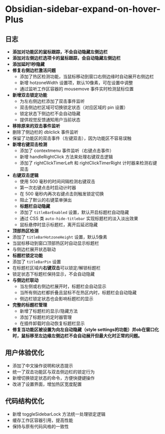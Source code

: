 # Obsidian-sidebar-expand-on-hover-Plus
## 日志
- **添加对功能区的鼠标跟踪，不会自动隐藏左侧边栏**
- **添加对左侧边栏选项卡的鼠标跟踪，会自动隐藏左侧边栏**
- **添加延时1秒隐藏**
- **修复右侧边栏激活问题**
  - 添加了热区检测功能，当鼠标移动到窗口右侧边缘时自动展开右侧边栏
  - 新增 hotzoneWidth 设置项，默认10像素，可在设置中调整
  - 通过监听工作区容器的 mousemove 事件实时检测鼠标位置
- **新增双击锁定功能**
  - 为左右侧边栏添加了双击事件监听
  - 双击侧边栏区域可切换锁定状态（对应区域的 pin 设置）
  - 锁定状态下侧边栏不会自动隐藏
  - 提供视觉反馈通知用户当前状态
-  **移除原来的双击事件监听**
  - 删除了侧边栏的 dblclick 事件监听
  - 保留了功能区的双击事件（左键双击），因为功能区不容易误触
- **新增右键双击检测**
  - 添加了 contextmenu 事件监听（右键点击事件）
  - 新增 handleRightClick 方法来处理右键双击逻辑
  - 添加了 rightClickTimerLeft 和 rightClickTimerRight 计时器来检测右键双击
- **右键双击逻辑**
  - 使用 500 毫秒的时间间隔检测右键双击
  - 第一次右键点击时启动计时器
  - 在 500 毫秒内再次右键点击则触发锁定切换
  - 阻止了默认的右键菜单弹出
  - **标题栏自动隐藏**
  - 添加了 `titleBarEnabled` 设置，默认开启标题栏自动隐藏
  - 通过 CSS 类 `auto-hide-titlebar` 实现标题栏的淡入淡出效果
  - 鼠标悬停时显示标题栏，离开后延迟隐藏
 - **顶部热区检测**
  - 添加了 `titleBarHotzoneHeight` 设置，默认5像素
  - 当鼠标移动到窗口顶部热区时自动显示标题栏
  - 与侧边栏展开状态联动
 - **标题栏锁定功能**
  - 添加了 `titleBarPin` 设置
  - 在标题栏区域内**右键双击**可以锁定/解锁标题栏
  - 锁定状态下标题栏保持显示，不会自动隐藏
 - **与侧边栏联动**
    - 当左侧或右侧边栏展开时，标题栏会自动显示
    - 当所有侧边栏都折叠且鼠标不在热区内时，标题栏会自动隐藏
    - 侧边栏锁定状态也会影响标题栏的显示
- **完整的标题栏管理**
    - 新增了标题栏的显示/隐藏方法
    - 添加了标题栏的定时器管理
    - 在插件卸载时自动恢复标题栏显示 
- **修复当功能区被设置为向左自动隐藏（style settings的功能）并ob在窗口化时，鼠标移至左边缘左侧边栏不会自动展开但最大化时正常的问题。** 

## 用户体验优化
- 添加了中文操作说明和状态提示
- 统一了双击功能区与双击侧边栏的锁定行为
- 新增切换锁定状态的命令，方便快捷键操作
- 改进了设置界面，增加热区宽度配置

## 代码结构优化
- 新增 toggleSidebarLock 方法统一处理锁定逻辑
- 缓存工作区容器引用，提高性能
- 保持与原有代码风格的一致性 
